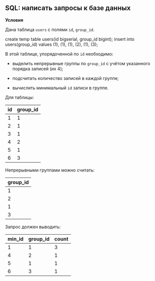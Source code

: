 ## SQL: написать запросы к базе данных

**Условия**

Дана таблица `users` с полями `id`, `group_id`.

create temp table users(id bigserial, group_id bigint);
insert into users(group_id) values (1), (1), (1), (2), (1), (3);

В этой таблице, упорядоченной по `id` необходимо:

- выделить непрерывные группы по `group_id` с учётом указанного порядка записей (их 4);

- подсчитать количество записей в каждой группе;

- вычислить минимальный `id` записи в группе. 

Для таблицы: 

| id      | group_id |
| ------- | -------- |
| 1       | 1        |
| 2       | 1        |
| 3       | 1        |
| 4       | 2        |
| 5       | 1        |
| 6       | 3        |

Непрерывными группами можно считать:

| group_id |
| -------- |
| 1        |
| 2        |
| 1        |
| 3        |

Запрос должен выводить: 

| min_id | group_id | count  |
| ------ | -------- | ------ | 
| 1      | 1        | 3      |
| 4      | 2        | 1      |
| 5      | 1        | 1      |
| 6      | 3        | 1      |
